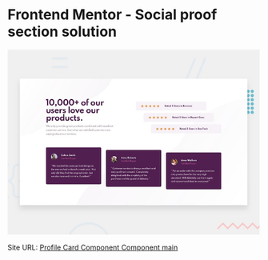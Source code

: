 # Frontend Mentor - Social proof section  solution

![Captura de tela Desktop](design/desktop-preview.jpg)

Site URL: [Profile Card Component Component main](https://frontendmentor-challenges-romariodev.netlify.app/social-proof-section/index.html)
